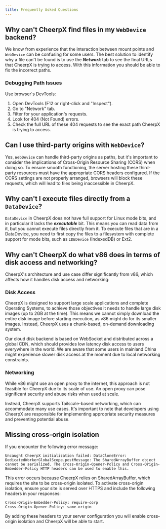 ```yaml
---
title: Frequently Asked Questions
---
```


## Why can't CheerpX find files in my `WebDevice` backend?

We know from experience that the interaction between mount points and `WebDevice` can be confusing for some users. The best solution to identify why a file can't be found is to use the _**Network**_ tab to see the final URLs that CheerpX is trying to access. With this information you should be able to fix the incorrect paths.

### Debugging Path Issues

Use browser's DevTools:

1. Open DevTools (F12 or right-click and "Inspect").
2. Go to "Network" tab.
3. Filter for your application's requests.
4. Look for 404 (Not Found) errors.
5. Check the full URL of these 404 requests to see the exact path CheerpX is trying to access.

## Can I use third-party origins with `WebDevice`?

Yes, `WebDevice` can handle third-party origins as paths, but it's important to consider the implications of Cross-Origin Resource Sharing (CORS) when doing so. To ensure smooth functioning, the server hosting these third-party resources must have the appropriate CORS headers configured. If the CORS settings are not properly arranged, browsers will block these requests, which will lead to files being inaccessible in CheerpX.

## Why can't I execute files directly from a `DataDevice`?

`DataDevice` in CheerpX does not have full support for Linux mode bits, and in particular it lacks the _**executable**_ bit. This means you can read data from it, but you cannot execute files directly from it. To execute files that are in a DataDevice, you need to first copy the files to a filesystem with complete support for mode bits, such as `IDBDevice` (IndexedDB) or Ext2.

## Why can't CheerpX do what v86 does in terms of disk access and networking?

CheerpX's architecture and use case differ significantly from v86, which affects how it handles disk access and networking:

### Disk Access

CheerpX is designed to support large scale applications and complete Operating Systems, to achieve those objectives it needs to handle large disk images (up to 2GB at the time). This means we cannot simply download the entire disk image before starting execution, as v86 might do for its smaller images. Instead, CheerpX uses a chunk-based, on-demand downloading system.

Our cloud disk backend is based on WebSocket and distributed across a global CDN, which should provides low latency disk access to users everywhere in the world. We are aware that some users in mainland China might experience slower disk access at the moment due to local networking constraints.

### Networking

While v86 might use an open proxy to the internet, this approach is not feasible for CheerpX due to its scale of use. An open proxy can pose significant security and abuse risks when used at scale.

Instead, CheerpX supports Tailscale-based networking, which can accommodate many use cases. It's important to note that developers using CheerpX are responsible for implementing appropriate security measures and preventing potential abuse.

## Missing cross-origin isolation

If you encounter the following error message:

`Uncaught CheerpX initialization failed: DataCloneError: DedicatedWorkerGlobalScope.postMessage: The SharedArrayBuffer object cannot be serialized. The Cross-Origin-Opener-Policy and Cross-Origin-Embedder-Policy HTTP headers can be used to enable this.`

This error occurs because CheerpX relies on SharedArrayBuffer, which requires the site to be cross-origin isolated. To activate cross-origin isolation, ensure your site is served over HTTPS and include the following headers in your responses:

```
Cross-Origin-Embedder-Policy: require-corp
Cross-Origin-Opener-Policy: same-origin
```

By adding these headers to your server configuration you will enable cross-origin isolation and CheerpX will be able to start.
